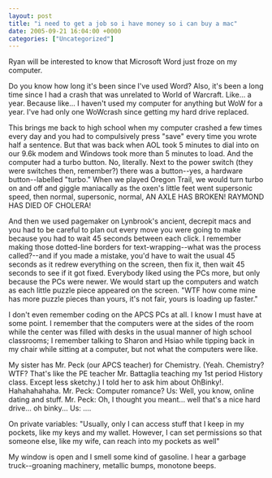 ```yaml
---
layout: post
title: "i need to get a job so i have money so i can buy a mac"
date: 2005-09-21 16:04:00 +0000
categories: ["Uncategorized"]
---
```


Ryan will be interested to know that Microsoft Word just froze on my computer.

Do you know how long it's been since I've used Word? Also, it's been a long time since I had a crash that was unrelated to World of Warcraft. Like... a year. Because like... I haven't used my computer for anything but WoW for a year. I've had only one WoWcrash since getting my hard drive replaced.

This brings me back to high school when my computer crashed a few times every day and you had to compulsively press "save" every time you wrote half a sentence. But that was back when AOL took 5 minutes to dial into on our 9.6k modem and Windows took more than 5 minutes to load. And the computer had a turbo button. No, literally. Next to the power switch (they were switches then, remember?) there was a button--yes, a hardware button--labelled "turbo." When we played Oregon Trail, we would turn turbo on and off and giggle maniacally as the oxen's little feet went supersonic speed, then normal, supersonic, normal, AN AXLE HAS BROKEN! RAYMOND HAS DIED OF CHOLERA!

And then we used pagemaker on Lynbrook's ancient, decrepit macs and you had to be careful to plan out every move you were going to make because you had to wait 45 seconds between each click. I remember making those dotted-line borders for text-wrapping--what was the process called?--and if you made a mistake, you'd have to wait the usual 45 seconds as it redrew everything on the screen, then fix it, then wait 45 seconds to see if it got fixed. Everybody liked using the PCs more, but only because the PCs were newer. We would start up the computers and watch as each little puzzle piece appeared on the screen. "WTF how come mine has more puzzle pieces than yours, it's not fair, yours is loading up faster."

I don't even remember coding on the APCS PCs at all. I know I must have at some point. I remember that the computers were at the sides of the room while the center was filled with desks in the usual manner of high school classrooms; I remember talking to Sharon and Hsiao while tipping back in my chair while sitting at a computer, but not what the computers were like. 

My sister has Mr. Peck (our APCS teacher) for Chemistry. (Yeah. Chemistry? WTF? That's like the PE teacher Mr. Battaglia teaching my 1st period History class. Except less sketchy.) I told her to ask him about OhBinky!. Hahahahahaha. 
Mr. Peck: Computer romance?
Us: Well, you know, online dating and stuff.
Mr. Peck: Oh, I thought you meant... well that's a nice hard drive... oh binky...
Us: ....

On private variables: "Usually, only I can access stuff that I keep in my pockets, like my keys and my wallet. However, I can set permissions so that someone else, like my wife, can reach into my pockets as well"

My window is open and I smell some kind of gasoline. I hear a garbage truck--groaning machinery, metallic bumps, monotone beeps.